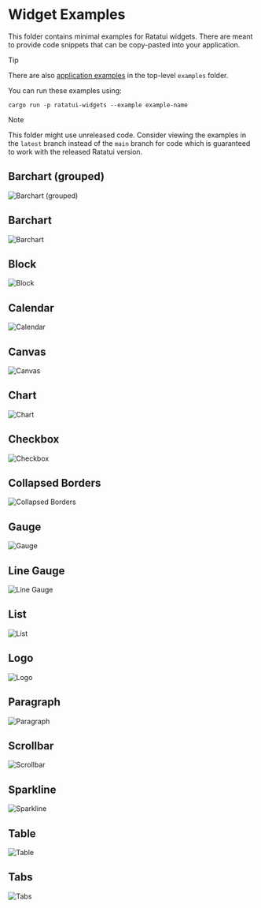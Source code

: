 # Widget Examples

This folder contains minimal examples for Ratatui widgets.
There are meant to provide code snippets that can be copy-pasted into your
application.

> [!TIP]
> There are also [application examples] in the top-level `examples` folder.

[application examples]: ../../examples

You can run these examples using:

```shell
cargo run -p ratatui-widgets --example example-name
```

> [!NOTE]
> This folder might use unreleased code. Consider viewing the examples in the `latest` branch instead
> of the `main` branch for code which is guaranteed to work with the released Ratatui version.

## Barchart (grouped)

![Barchart (grouped)][barchart-grouped.gif]

## Barchart

![Barchart][barchart.gif]

## Block

![Block][block.gif]

## Calendar

![Calendar][calendar.gif]

## Canvas

![Canvas][canvas.gif]

## Chart

![Chart][chart.gif]

## Checkbox

![Checkbox][checkbox.gif]

## Collapsed Borders

![Collapsed Borders][collapsed-borders.gif]

## Gauge

![Gauge][gauge.gif]

## Line Gauge

![Line Gauge][line-gauge.gif]

## List

![List][list.gif]

## Logo

![Logo][logo.gif]

## Paragraph

![Paragraph][paragraph.gif]

## Scrollbar

![Scrollbar][scrollbar.gif]

## Sparkline

![Sparkline][sparkline.gif]

## Table

![Table][table.gif]

## Tabs

![Tabs][tabs.gif]

[barchart-grouped.gif]: https://github.com/ratatui/ratatui/blob/images/widget-examples/barchart-grouped.gif?raw=true
[barchart.gif]: https://github.com/ratatui/ratatui/blob/images/widget-examples/barchart.gif?raw=true
[block.gif]: https://github.com/ratatui/ratatui/blob/images/widget-examples/block.gif?raw=true
[calendar.gif]: https://github.com/ratatui/ratatui/blob/images/widget-examples/calendar.gif?raw=true
[canvas.gif]: https://github.com/ratatui/ratatui/blob/images/widget-examples/canvas.gif?raw=true
[chart.gif]: https://github.com/ratatui/ratatui/blob/images/widget-examples/chart.gif?raw=true
[checkbox.gif]: https://github.com/ratatui/ratatui/blob/images/widget-examples/checkbox.gif?raw=true
[collapsed-borders.gif]: https://github.com/ratatui/ratatui/blob/images/widget-examples/collapsed-borders.gif?raw=true
[gauge.gif]: https://github.com/ratatui/ratatui/blob/images/widget-examples/gauge.gif?raw=true
[line-gauge.gif]: https://github.com/ratatui/ratatui/blob/images/widget-examples/line-gauge.gif?raw=true
[list.gif]: https://github.com/ratatui/ratatui/blob/images/widget-examples/list.gif?raw=true
[logo.gif]: https://github.com/ratatui/ratatui/blob/images/widget-examples/logo.gif?raw=true
[paragraph.gif]: https://github.com/ratatui/ratatui/blob/images/widget-examples/paragraph.gif?raw=true
[scrollbar.gif]: https://github.com/ratatui/ratatui/blob/images/widget-examples/scrollbar.gif?raw=true
[sparkline.gif]: https://github.com/ratatui/ratatui/blob/images/widget-examples/sparkline.gif?raw=true
[table.gif]: https://github.com/ratatui/ratatui/blob/images/widget-examples/table.gif?raw=true
[tabs.gif]: https://github.com/ratatui/ratatui/blob/images/widget-examples/tabs.gif?raw=true
